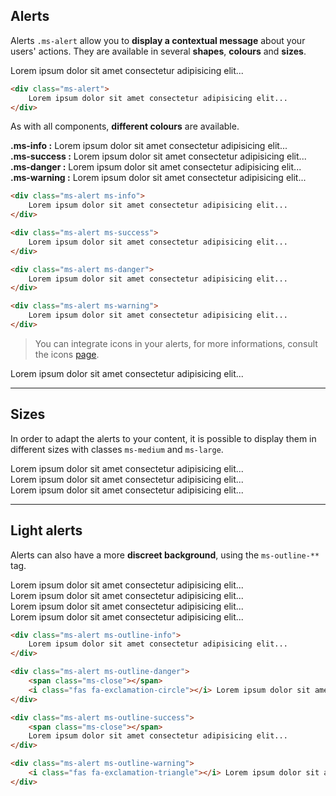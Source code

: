 ## Alerts

Alerts `.ms-alert` allow you to **display a contextual message** about your users' actions. They are available in several **shapes**, **colours** and **sizes**.

<div class="ms-alert">
Lorem ipsum dolor sit amet consectetur adipisicing elit...
</div>

```html
<div class="ms-alert">
    Lorem ipsum dolor sit amet consectetur adipisicing elit...
</div>
```

As with all components, **different colours** are available. 

<div class="ms-alert ms-info">
<b>.ms-info :</b> Lorem ipsum dolor sit amet consectetur adipisicing elit...
</div>

<div class="ms-alert ms-success">
<b>.ms-success :</b> Lorem ipsum dolor sit amet consectetur adipisicing elit...
</div>

<div class="ms-alert ms-danger">
<b>.ms-danger :</b> Lorem ipsum dolor sit amet consectetur adipisicing elit...
</div>

<div class="ms-alert ms-warning">
<b>.ms-warning :</b> Lorem ipsum dolor sit amet consectetur adipisicing elit...
</div>

```html
<div class="ms-alert ms-info">
    Lorem ipsum dolor sit amet consectetur adipisicing elit...
</div>

<div class="ms-alert ms-success">
    Lorem ipsum dolor sit amet consectetur adipisicing elit...
</div>

<div class="ms-alert ms-danger">
    Lorem ipsum dolor sit amet consectetur adipisicing elit...
</div>

<div class="ms-alert ms-warning">
    Lorem ipsum dolor sit amet consectetur adipisicing elit...
</div>
```

> You can integrate icons in your alerts, for more informations, consult the icons [page](content/icons.md).

<div class="ms-alert ms-danger">
    <i class="fas fa-exclamation-triangle"></i> Lorem ipsum dolor sit amet consectetur adipisicing elit...
</div>

___

## Sizes

In order to adapt the alerts to your content, it is possible to display them in different sizes  with classes `ms-medium` and `ms-large`.

<div class="ms-alert">
    Lorem ipsum dolor sit amet consectetur adipisicing elit...
</div>
			
<div class="ms-alert ms-medium">
    Lorem ipsum dolor sit amet consectetur adipisicing elit...
</div>
			
<div class="ms-alert ms-large">
    Lorem ipsum dolor sit amet consectetur adipisicing elit...
</div>

___

## Light alerts

Alerts can also have a more **discreet background**, using the `ms-outline-**` tag.

<div class="ms-alert ms-outline-info">
    Lorem ipsum dolor sit amet consectetur adipisicing elit...
</div>

<div class="ms-alert ms-outline-danger">
    <span class="ms-close"></span>
    <i class="fas fa-exclamation-circle"></i> Lorem ipsum dolor sit amet consectetur adipisicing elit...
</div>

<div class="ms-alert ms-outline-success">
    <span class="ms-close"></span>
    Lorem ipsum dolor sit amet consectetur adipisicing elit...
</div>

<div class="ms-alert ms-outline-warning">
    <i class="fas fa-exclamation-triangle"></i> Lorem ipsum dolor sit amet consectetur adipisicing elit...
</div>

```html
<div class="ms-alert ms-outline-info">
    Lorem ipsum dolor sit amet consectetur adipisicing elit...
</div>

<div class="ms-alert ms-outline-danger">
    <span class="ms-close"></span>
    <i class="fas fa-exclamation-circle"></i> Lorem ipsum dolor sit amet consectetur adipisicing elit...
</div>

<div class="ms-alert ms-outline-success">
    <span class="ms-close"></span>
    Lorem ipsum dolor sit amet consectetur adipisicing elit...
</div>

<div class="ms-alert ms-outline-warning">
    <i class="fas fa-exclamation-triangle"></i> Lorem ipsum dolor sit amet consectetur adipisicing elit...
</div>
```